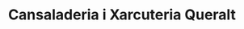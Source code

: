 ---
title: "Cansaladeria i Xarcuteria Queralt"
url: /valls/cansaladeria-i-xarcuteria-queralt/
shop: carnicero
---
